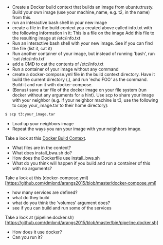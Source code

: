 * Create a Docker build context that builds an image from ubuntu:trusty.  Build your own image (use your machine_name, e.g. t2, in the name) from this.
* run an interactive bash shell in your new image
* create a file in the build context you created above called info.txt with the following information in it:
This is a file on the image
Add this file to the resulting image at /etc/info.txt
* Run an interactive bash shell with your new image. See if you can find the file (list it, cat it)
* Run another container of your image, but instead of running 'bash', run 'cat /etc/info.txt'
* add a CMD to cat the contents of /etc/info.txt
* Run a container of your image without any command
* create a docker-compose.yml file in the build context directory.  Have it build the current directory (.), and run 'echo FOO' as the command. Build it and run it with docker-compose.
* (Bonus) save a tar file of the docker image on your file system (run docker without any arguments for a hint).  Use scp to share your image with your neighbor (e.g. if your neighbor machine is t3, use the following to copy your_image.tar to their home directory):
```bash
$ scp t3:your_image.tar
```
* Load up your neighbors image
* Repeat the ways you ran your image with your neighbors image.

Take a look at this [Docker Build Context](https://github.com/dmlond/arangs2015/tree/master/conf/docker/bwa).

* What files are in the context?
* What does install_bwa.sh do?
* How does the Dockerfile use install_bwa.sh
* What do you think will happen if you build and run a container of this with no arguments?

Take a look at this (docker-compose.yml)[https://github.com/dmlond/arangs2015/blob/master/docker-compose.yml]

* how many services are defined?
* what do they build
* what do you think the 'volumes' argument does?
* see if you can build and run some of the services

Take a look at (pipeline.docker.sh)[https://github.com/dmlond/arangs2015/blob/master/bin/pipeline.docker.sh]
* How does it use docker?
* Can you run it?
